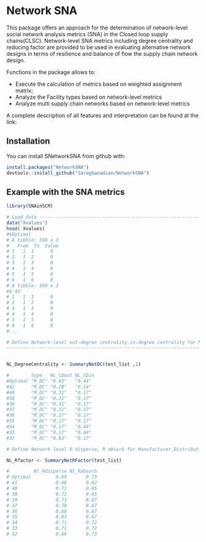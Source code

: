 # Network SNA

This package offers an approach for the determination of network-level social network analysis metrics (SNA) in the Closed loop supply chains(CLSC). Network-level SNA metrics including degree centrality and reducing factor are provided to be used in evaluating alternative network designs in terms of resilience  and balance of flow the supply chain network design. 

Functions in the package allows to:

  - Execute the calculation of metrics based on weighted assignment matrix;
  - Analyze the Facility types based on network-level metrics
  - Analyze multi supply chain networks based on network-level metrics
  



A complete description of all features and  interpretation  can be found at
the link:
<Journalarticle>
  
## Installation

You can install SNetworkSNA from github with:

``` r
install.packages("NetworkSNA")
devtools::install_github("Saraghanadian/NetworkSNA")
```

## Example with the SNA metrics

``` r
library(SNAinSCM)

# Load data ---------------------------------------------------------------------------------
data("Xvalues")
head( Xvalues)
#$Optimal
# A tibble: 590 x 3
#   From  To  Value 
# 1   1  1      0  
# 2   1  2      0   
# 3   1  3      0   
# 4   1  4      0  
# 5   1  5      0  
# 6   1  6      0   
# A tibble: 590 x 3
#$'41'
# 1   1  1      0  
# 2   1  2      0   
# 3   1  3      0   
# 4   1  4      0  
# 5   1  5      0  
# 6   1  6      0 
#...

# Define Network-level out-degree centrality,in-degree centrality for Manufacturer_Distribution Centers  for optimal and near optimal CLSC networks 
----------------------------------------------------------------------------------------


NL_DegreeCentrality <- SummaryNetDC(test_list ,1)

#        type   NL_CDout NL_CDin
#Optimal "M_DC" "0.03"   "0.44" 
#41      "M_DC" "0.28"   "0.14" 
#40      "M_DC" "0.31"   "0.17" 
#38      "M_DC" "0.31"   "0.17" 
#39      "M_DC" "0.31"   "0.17" 
#37      "M_DC" "0.31"   "0.17" 
#36      "M_DC" "0.17"   "0.17" 
#35      "M_DC" "0.17"   "0.17" 
#34      "M_DC" "0.17"   "0.44" 
#33      "M_DC" "0.17"   "0.44" 
#32      "M_DC" "0.03"   "0.17" 

# Define Network level R disperse, R absorb for Manufacturer_Distribution Centers for optimal and near optimal CLSC networks ---------------------------------------------------------------------------------------------

NL_Rfactor <- SummaryNetRFactor(test_list)

#         Nl_Rdisperse Nl_Rabsorb
# Optimal         0.69       0.73
# 41              0.68       0.62
# 40              0.71       0.65
# 38              0.72       0.65
# 39              0.71       0.67
# 37              0.70       0.67
# 36              0.68       0.67
# 35              0.63       0.67
# 34              0.71       0.72
# 33              0.71       0.72
# 32              0.68       0.73
